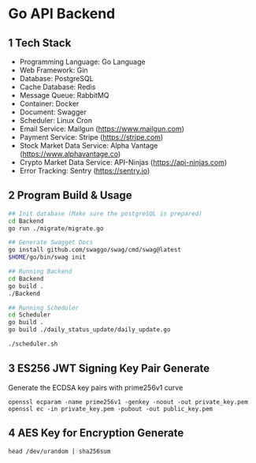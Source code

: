 # Go API Backend

## 1 Tech Stack

- Programming Language: Go Language
- Web Framework: Gin
- Database: PostgreSQL
- Cache Database: Redis
- Message Queue: RabbitMQ
- Container: Docker
- Document: Swagger
- Scheduler: Linux Cron
- Email Service: Mailgun (https://www.mailgun.com)
- Payment Service: Stripe (https://stripe.com)
- Stock Market Data Service: Alpha Vantage (https://www.alphavantage.co)
- Crypto Market Data Service: API-Ninjas (https://api-ninjas.com)
- Error Tracking: Sentry (https://sentry.io)

## 2 Program Build & Usage

```bash
## Init database (Make sure the postgreSQL is prepared)
cd Backend
go run ./migrate/migrate.go

## Generate Swagget Docs
go install github.com/swaggo/swag/cmd/swag@latest
$HOME/go/bin/swag init

## Running Backend
cd Backend
go build .
./Backend

## Running Scheduler
cd Scheduler
go build .
go build ./daily_status_update/daily_update.go

./scheduler.sh
```

## 3 ES256 JWT Signing Key Pair Generate

Generate the ECDSA key pairs with prime256v1 curve

```
openssl ecparam -name prime256v1 -genkey -noout -out private_key.pem
openssl ec -in private_key.pem -pubout -out public_key.pem
```

## 4 AES Key for Encryption Generate

```
head /dev/urandom | sha256sum
```
